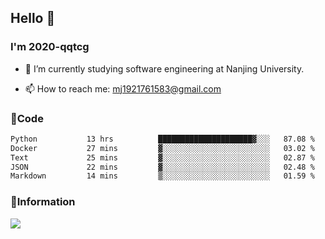 ## Hello 👋


### I'm 2020-qqtcg

- 🔭 I’m currently studying software engineering at Nanjing University. 
<!-- - 🌱 I’m currently learning MLsys and -->
<!-- - 👯 I’m looking to collaborate on ... -->
<!-- - 🤔 I’m looking for help with ... -->
<!-- - 💬 Ask me about ... -->
- 📫 How to reach me: mj1921761583@gmail.com
<!-- - 😄 Pronouns: ... -->
<!-- - ⚡ Fun fact: ... -->

### 🌱Code
<!--START_SECTION:waka-->

```txt
Python           13 hrs          █████████████████████▓░░░   87.08 %
Docker           27 mins         ▓░░░░░░░░░░░░░░░░░░░░░░░░   03.02 %
Text             25 mins         ▓░░░░░░░░░░░░░░░░░░░░░░░░   02.87 %
JSON             22 mins         ▓░░░░░░░░░░░░░░░░░░░░░░░░   02.48 %
Markdown         14 mins         ▒░░░░░░░░░░░░░░░░░░░░░░░░   01.59 %
```

<!--END_SECTION:waka-->

### 💬Information
![](https://github-readme-stats.vercel.app/api?username=2020-qqtcg&theme=buefy&hide_border=false)


<!-- <div align="center"> <img src="https://github-readme-activity-graph.vercel.app/graph?username=2020-qqtcg&theme=minimal" /> </div> -->


